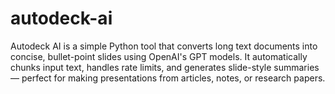 # autodeck-ai
Autodeck AI is a simple Python tool that converts long text documents into concise, bullet-point slides using OpenAI's GPT models. It automatically chunks input text, handles rate limits, and generates slide-style summaries — perfect for making presentations from articles, notes, or research papers.
